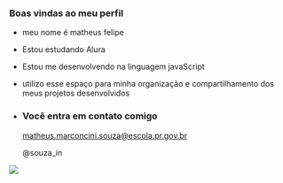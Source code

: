###  Boas vindas ao meu perfil

- meu nome é matheus felipe

- Estou estudando Alura
- Estou me desenvolvendo na linguagem javaScript
- utilizo esse espaço para minha organização e compartilhamento dos meus projetos desenvolvidos

- ### Vocẽ entra em contato comigo

  matheus.marconcini.souza@escola.pr.gov.br

  @souza_in

![](https://media.tenor.com/TVwp2JAnobwAAAAi/pozaz-davidgold.gif)
